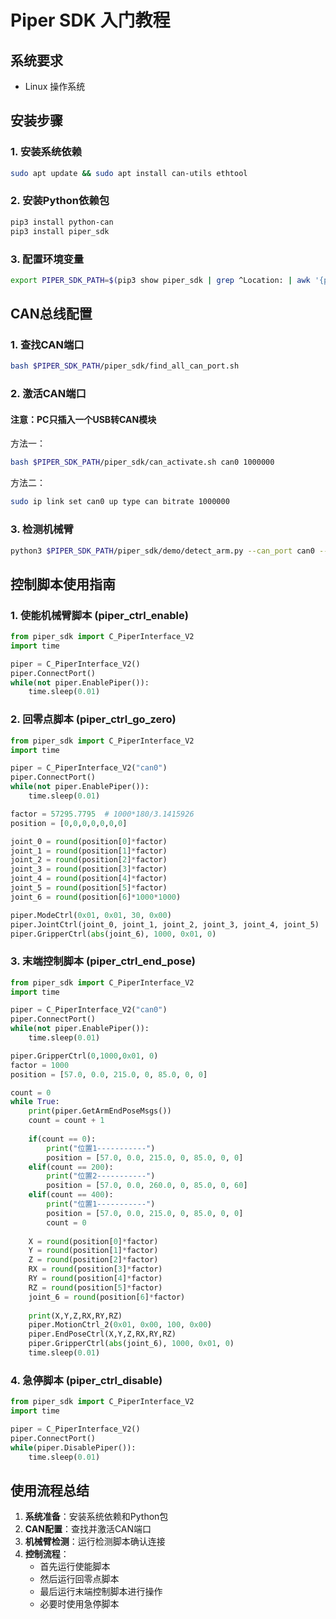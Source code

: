 # Piper SDK 入门教程

## 系统要求

- Linux 操作系统

## 安装步骤

### 1. 安装系统依赖

```bash
sudo apt update && sudo apt install can-utils ethtool
```

### 2. 安装Python依赖包

```bash
pip3 install python-can
pip3 install piper_sdk
```

### 3. 配置环境变量

```bash
export PIPER_SDK_PATH=$(pip3 show piper_sdk | grep ^Location: | awk '{print $2}')
```

## CAN总线配置

### 1. 查找CAN端口

```bash
bash $PIPER_SDK_PATH/piper_sdk/find_all_can_port.sh
```

### 2. 激活CAN端口

#### 注意：PC只插入一个USB转CAN模块

方法一：

```bash
bash $PIPER_SDK_PATH/piper_sdk/can_activate.sh can0 1000000
```

方法二：

```bash
sudo ip link set can0 up type can bitrate 1000000
```

### 3. 检测机械臂

```bash
python3 $PIPER_SDK_PATH/piper_sdk/demo/detect_arm.py --can_port can0 --hz 10 --req_flag 1
```

## 控制脚本使用指南

### 1. 使能机械臂脚本 (piper_ctrl_enable)

```python
from piper_sdk import C_PiperInterface_V2
import time

piper = C_PiperInterface_V2()
piper.ConnectPort()
while(not piper.EnablePiper()):
    time.sleep(0.01)
```

### 2. 回零点脚本 (piper_ctrl_go_zero)

```python
from piper_sdk import C_PiperInterface_V2
import time

piper = C_PiperInterface_V2("can0")
piper.ConnectPort()
while(not piper.EnablePiper()):
    time.sleep(0.01)

factor = 57295.7795  # 1000*180/3.1415926
position = [0,0,0,0,0,0,0]

joint_0 = round(position[0]*factor)
joint_1 = round(position[1]*factor)
joint_2 = round(position[2]*factor)
joint_3 = round(position[3]*factor)
joint_4 = round(position[4]*factor)
joint_5 = round(position[5]*factor)
joint_6 = round(position[6]*1000*1000)

piper.ModeCtrl(0x01, 0x01, 30, 0x00)
piper.JointCtrl(joint_0, joint_1, joint_2, joint_3, joint_4, joint_5)
piper.GripperCtrl(abs(joint_6), 1000, 0x01, 0)
```

### 3. 末端控制脚本 (piper_ctrl_end_pose)

```python
from piper_sdk import C_PiperInterface_V2
import time

piper = C_PiperInterface_V2("can0")
piper.ConnectPort()
while(not piper.EnablePiper()):
    time.sleep(0.01)

piper.GripperCtrl(0,1000,0x01, 0)
factor = 1000
position = [57.0, 0.0, 215.0, 0, 85.0, 0, 0]

count = 0
while True:
    print(piper.GetArmEndPoseMsgs())
    count = count + 1
    
    if(count == 0):
        print("位置1-----------")
        position = [57.0, 0.0, 215.0, 0, 85.0, 0, 0]
    elif(count == 200):
        print("位置2-----------")
        position = [57.0, 0.0, 260.0, 0, 85.0, 0, 60]
    elif(count == 400):
        print("位置1-----------")
        position = [57.0, 0.0, 215.0, 0, 85.0, 0, 0]
        count = 0
    
    X = round(position[0]*factor)
    Y = round(position[1]*factor)
    Z = round(position[2]*factor)
    RX = round(position[3]*factor)
    RY = round(position[4]*factor)
    RZ = round(position[5]*factor)
    joint_6 = round(position[6]*factor)
    
    print(X,Y,Z,RX,RY,RZ)
    piper.MotionCtrl_2(0x01, 0x00, 100, 0x00)
    piper.EndPoseCtrl(X,Y,Z,RX,RY,RZ)
    piper.GripperCtrl(abs(joint_6), 1000, 0x01, 0)
    time.sleep(0.01)
```

### 4. 急停脚本 (piper_ctrl_disable)

```python
from piper_sdk import C_PiperInterface_V2
import time

piper = C_PiperInterface_V2()
piper.ConnectPort()
while(piper.DisablePiper()):
    time.sleep(0.01)
```

## 使用流程总结

1. **系统准备**：安装系统依赖和Python包
2. **CAN配置**：查找并激活CAN端口
3. **机械臂检测**：运行检测脚本确认连接
4. **控制流程**：
   - 首先运行使能脚本
   - 然后运行回零点脚本
   - 最后运行末端控制脚本进行操作
   - 必要时使用急停脚本
